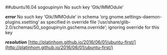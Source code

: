 ##ubuntu16.04 sogoupinyin No such key ‘Gtk/IMMOdule’

***error***
	No such key ‘Gtk/IMMOdule’ in schema ‘org.gnome.settings-daemon-plugins.xsetting’ as specified in override file ‘/usr/share/glib-2.0/schemas/50_sogoupinyin.gschema.override’; ignoring override for this key
    
***resolution***
	[http://platinhom.github.io/2016/06/01/ubuntu-first/](http://platinhom.github.io/2016/06/01/ubuntu-first/)